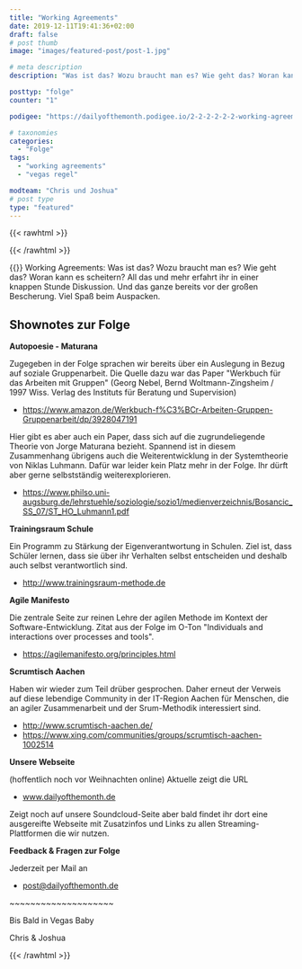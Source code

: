 ```yaml
---
title: "Working Agreements"
date: 2019-12-11T19:41:36+02:00
draft: false
# post thumb
image: "images/featured-post/post-1.jpg"

# meta description
description: "Was ist das? Wozu braucht man es? Wie geht das? Woran kann es scheitern? All das und mehr erfahrt ihr in einer knappen Stunde Diskussion."

posttyp: "folge"
counter: "1"

podigee: "https://dailyofthemonth.podigee.io/2-2-2-2-2-2-working-agreements/embed?context=external&token=RxAsF_p23NMNqDzdBTqm-A"

# taxonomies
categories: 
  - "Folge"
tags:
  - "working agreements"
  - "vegas regel"

modteam: "Chris und Joshua"
# post type
type: "featured"
---
```


{{< rawhtml >}}
 <script class="podigee-podcast-player" src="https://cdn.podigee.com/podcast-player/javascripts/podigee-podcast-player.js" data-configuration="https://dailyofthemonth.podigee.io/2-2-2-2-2-2-working-agreements/embed?context=external&token=RxAsF_p23NMNqDzdBTqm-A"></script>
{{< /rawhtml >}}

{{<rawhtml >}}
Working Agreements: Was ist das? Wozu braucht man es? Wie geht das? Woran kann es scheitern? All das und mehr erfahrt ihr in einer knappen Stunde Diskussion. Und das ganze bereits vor der großen Bescherung. Viel Spaß beim Auspacken.

<h2>Shownotes zur Folge</h2>
<div class="markdown-preview" markdown="episode.show_notes_md"><p><strong>Autopoesie - Maturana</strong></p>
<p>Zugegeben in der Folge sprachen wir bereits über ein Auslegung in Bezug auf soziale Gruppenarbeit. Die Quelle dazu war das Paper "Werkbuch für das Arbeiten mit Gruppen" (Georg Nebel, Bernd Woltmann-Zingsheim / 1997 Wiss. Verlag des Instituts für Beratung und Supervision)</p>
<ul>
<li><a href="https://www.amazon.de/Werkbuch-f%C3%BCr-Arbeiten-Gruppen-Gruppenarbeit/dp/3928047191" target="_blank">https://www.amazon.de/Werkbuch-f%C3%BCr-Arbeiten-Gruppen-Gruppenarbeit/dp/3928047191</a></li>
</ul>
<p>Hier gibt es aber auch ein Paper, dass sich auf die zugrundeliegende Theorie von Jorge Maturana bezieht. Spannend ist in diesem Zusammenhang übrigens auch die Weiterentwicklung in der Systemtheorie von Niklas Luhmann. Dafür war leider kein Platz  mehr in der Folge. Ihr dürft aber gerne selbstständig weiterexplorieren.</p>
<ul>
<li><a href="https://www.philso.uni-augsburg.de/lehrstuehle/soziologie/sozio1/medienverzeichnis/Bosancic_SS_07/ST_HO_Luhmann1.pdf" target="_blank">https://www.philso.uni-augsburg.de/lehrstuehle/soziologie/sozio1/medienverzeichnis/Bosancic_SS_07/ST_HO_Luhmann1.pdf</a></li>
</ul>
<p><strong>Trainingsraum Schule</strong></p>
<p>Ein Programm zu Stärkung der Eigenverantwortung in Schulen. Ziel ist, dass Schüler lernen, dass sie über ihr Verhalten selbst entscheiden und deshalb auch selbst verantwortlich sind.</p>
<ul>
<li><a href="http://www.trainingsraum-methode.de" target="_blank">http://www.trainingsraum-methode.de</a></li>
</ul>
<p><strong>Agile Manifesto</strong></p>
<p>Die zentrale Seite zur reinen Lehre der agilen Methode im Kontext der Software-Entwicklung. Zitat aus der Folge im O-Ton "Individuals and interactions over processes and tools".</p>
<ul>
<li><a href="https://agilemanifesto.org/principles.html" target="_blank">https://agilemanifesto.org/principles.html</a></li>
</ul>
<p><strong>Scrumtisch Aachen</strong></p>
<p>Haben wir wieder zum Teil drüber gesprochen. Daher erneut der Verweis auf diese lebendige
Community in der IT-Region Aachen für Menschen, die an agiler Zusammenarbeit und der Srum-Methodik interessiert sind.</p>
<ul>
<li><a href="http://www.scrumtisch-aachen.de/" target="_blank">http://www.scrumtisch-aachen.de/</a></li>
<li><a href="https://www.xing.com/communities/groups/scrumtisch-aachen-1002514" target="_blank">https://www.xing.com/communities/groups/scrumtisch-aachen-1002514</a></li>
</ul>
<p><strong>Unsere Webseite</strong></p>
<p>(hoffentlich noch vor Weihnachten online)
Aktuelle zeigt die URL</p>
<ul>
<li><a href="http://www.dailyofthemonth.de" target="_blank">www.dailyofthemonth.de</a></li>
</ul>
<p>Zeigt noch auf unsere Soundcloud-Seite aber bald findet ihr dort eine ausgereifte Webseite mit Zusatzinfos und Links zu allen Streaming-Plattformen die wir nutzen.</p>
<p><strong>Feedback &amp; Fragen zur Folge</strong></p>
<p>Jederzeit per Mail an </p>
<ul>
<li><a href="mailto:post@dailyofthemonth.de">post@dailyofthemonth.de</a></li>
</ul>
<p>~<em>~</em>~<em>~</em>~<em>~</em>~<em>~</em>~<em>~</em>~<em>~</em>~<em>~</em>~<em>~</em>~<em>~</em>~<em>~</em></p>
<p>Bis Bald in Vegas Baby</p>
<p>Chris &amp; Joshua</p>
</div>

{{< /rawhtml >}}